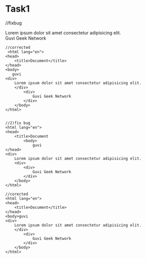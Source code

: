 # Task1
//fixbug
 <html lang="en">
    <head>
        <title>Document
            <body>
                guvi
        </title>
    </head>
    <div>
        Lorem ipsum dolor sit amet consectetur adipisicing elit.
        <div>
            <div>
                Guvi Geek Network
            </div>
        </body>
    </html>
    
    //corrected
     <html lang="en">
    <head>
        <title>Document</title>
    </head>
    <body>
       guvi
    <div>
        Lorem ipsum dolor sit amet consectetur adipisicing elit.
        </div>
            <div>
                Guvi Geek Network
            </div>
        </body>
    </html>
    
    
    //2)fix bug
    <html lang="en">
    <head>
        <title>Document
            <body>
                guvi
    </head>
    <div>
        Lorem ipsum dolor sit amet consectetur adipisicing elit.
        <div>
            <div>
                Guvi Geek Network
            </div>
        </body>
    </html>
    
    //corected
    <html lang="en">
    <head>
        <title>Document</title>      
    </head>
    <body>guvi
    <div>
        Lorem ipsum dolor sit amet consectetur adipisicing elit.
        </div>
            <div>
                Guvi Geek Network
            </div>
        </body>
    </html>
